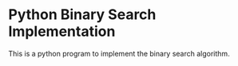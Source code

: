 # Python Binary Search Implementation
 This is a python program to implement the binary search algorithm.
